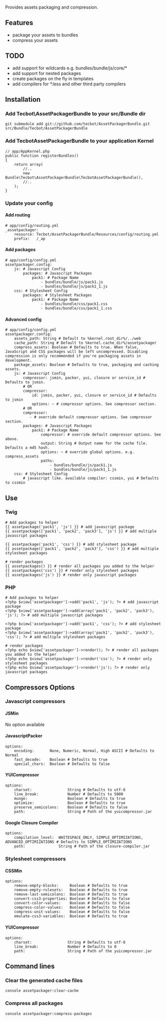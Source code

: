 Provides assets packaging and compression.

## Features

- package your assets to bundles
- compress your assets

## TODO

- add support for wildcards e.g. bundles/bundle/js/core/*
- add support for nested packages
- create packages on the fly in templates
- add compilers for *.less and other third party compilers

## Installation

### Add Tecbot\AssetPackagerBundle to your src/Bundle dir

    git submodule add git://github.com/tecbot/AssetPackagerBundle.git src/Bundle/Tecbot/AssetPackagerBundle
    
### Add TecbotAssetPackagerBundle to your application Kernel

    // app/AppKernel.php
    public function registerBundles()
    {
        return array(
            //..
            new Bundle\Tecbot\AssetPackagerBundle\TecbotAssetPackagerBundle(),
            //..
        );
    }
    
### Update your config

#### Add routing

    # app/config/routing.yml
    _assetpackager:
        resource: Tecbot/AssetPackagerBundle/Resources/config/routing.yml
        prefix:   /_ap

#### Add packages

    # app/config/config.yml
    assetpackager.config:
        js: # Javascript Config
            packages: # Javascript Packages
                pack1: # Package Name
                    - bundles/bundle/js/pack1.js
                    - bundles/bundle/js/pack1_1.js
        css: # Stylesheet Config
            packages: # Stylesheet Packages
                pack1: # Package Name
                    - bundles/bundle/css/pack1.css
                    - bundles/bundle/css/pack1_1.css

#### Advanced config

    # app/config/config.yml
    assetpackager.config:
        assets_path: String # Default to %kernel.root_dir%/../web
        cache_path: String # Default to %kernel.cache_dir%/assetpackager
        compress_assets: Boolean # Defaults to true. When false, JavaScript and CSS packages will be left uncompressed. Disabling compression is only recommended if you're packaging assets in development.
        package_assets: Boolean # Defaults to true, packaging and caching assets.
        js: # Javascript Config
            compressor: jsmin, packer, yui, closure or service_id # Defaults to jsmin.
            # OR
            compressor:
                id: jsmin, packer, yui, closure or service_id # Defaults to jsmin
                options: ~ # compressor options. See compressor section.
            # OR
            compressor:
               - # override default compressor options. See compressor section.
            packages: # Javascript Packages
                pack1: # Package Name
                    compressor: # override default compressor options. See above.
                    output: String # Output name for the cache file. Defaults a md5 hash.
                    options: ~ # override global options. e.g. compress_assets
                    paths:
                        - bundles/bundle/js/pack1.js
                        - bundles/bundle/js/pack1_1.js
        css: # Stylesheet Config
            # javascript like. available compiler: cssmin, yui # Defaults to cssmin

## Use

### Twig

    # Add packages to helper
    {{ assetpackage('pack1', 'js') }} # add javascript package
    {{ assetpackage(['pack1', 'pack2', 'pack3'], 'js') }} # add multiple javascript packages

    {{ assetpackage('pack1', 'css') }} # add stylesheet package
    {{ assetpackage(['pack1', 'pack2', 'pack3'], 'css') }} # add multiple stylesheet packages

    # render packages
    {{ assetpackages() }} # render all packages you added to the helper
    {{ assetpackages('css') }} # render only stylesheet packages
    {{ assetpackages('js') }} # render only javascript packages


### PHP
    
    # Add packages to helper
    <?php $view['assetpackager']->add('pack1', 'js'); ?> # add javascript package
    <?php $view['assetpackager']->add(array('pack1', 'pack2', 'pack3'), 'js'); ?> # add multiple javascript packages

    <?php $view['assetpackager']->add('pack1', 'css'); ?> # add stylesheet package
    <?php $view['assetpackager']->add(array('pack1', 'pack2', 'pack3'), 'css'); ?> # add multiple stylesheet packages

    # render packages
    <?php echo $view['assetpackager']->render(); ?> # render all packages you added to the helper
    <?php echo $view['assetpackager']->render('css'); ?> # render only stylesheet packages
    <?php echo $view['assetpackager']->render('js'); ?> # render only javascript packages

## Compressors Options

### Javascript compressors

#### JSMin

No option available

#### JavascriptPacker
    options:
        encoding:       None, Numeric, Normal, High ASCII # Defaults to Normal
        fast_decode:    Boolean # Defaults to true
        special_chars:  Boolean # Defaults to false

#### YUICompressor

    options:
        charset:                String # Defaults to utf-8
        line_break:             Number # Defaults to 5000  
        munge:                  Boolean # Defaults to true
        optimize:               Boolean # Defaults to true
        preserve_semicolons:    Boolean # Defaults to false
        path:                   String # Path of the yuicompressor.jar

#### Google Closure Compiler

    options:
        compilation_level:  WHITESPACE_ONLY, SIMPLE_OPTIMIZATIONS, ADVANCED_OPTIMIZATIONS # Defaults to SIMPLE_OPTIMIZATIONS
        path:               String # Path of the closure-compiler.jar

### Stylesheet compressors

#### CSSMin

    options:
        remove-empty-blocks:     Boolean # Defaults to true
        remove-empty-rulesets:   Boolean # Defaults to true
        remove-last-semicolons:  Boolean # Defaults to true
        convert-css3-properties: Boolean # Defaults to false
        convert-color-values:    Boolean # Defaults to false
        compress-color-values:   Boolean # Defaults to false
        compress-unit-values:    Boolean # Defaults to false
        emulate-css3-variables:  Boolean # Defaults to true

#### YUICompressor

    options:
        charset:                String # Defaults to utf-8
        line_break:             Number # Defaults to 0
        path:                   String # Path of the yuicompressor.jar

## Command lines

### Clear the generated cache files

    console assetpackager:clear-cache

### Compress all packages

    console assetpackager:compress-packages
